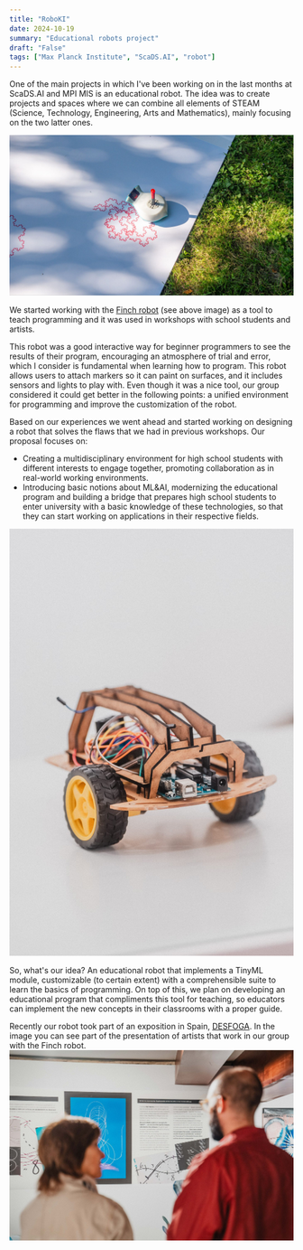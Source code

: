```yaml
---
title: "RoboKI"
date: 2024-10-19
summary: "Educational robots project"
draft: "False"
tags: ["Max Planck Institute", "ScaDS.AI", "robot"]
---
```


One of the main projects in which I've been working on in the last months at ScaDS.AI and MPI MIS is an educational robot. The idea was to create projects and spaces where we can combine all elements of STEAM (Science, Technology, Engineering, Arts and Mathematics), mainly focusing on the two latter ones.

<img class="thumbnail" src="images/robot_grass.jpeg">

We started working with the <a href="https://www.birdbraintechnologies.com/products/finch-robot-2-0/">Finch robot</a> (see above image) as a tool to teach programming and it was used in workshops with school students and artists.

This robot was a good interactive way for beginner programmers to see the results of their program, encouraging an atmosphere of trial and error, which I consider is fundamental when learning how to program. This robot allows users to attach markers so it can paint on surfaces, and it includes sensors and lights to play with. Even though it was a nice tool, our group considered it could get better in the following points: a unified environment for programming and improve the customization of the robot. 
<!--If you're interested in reading in more detail about our experience, you can look at these papers we wrote about it -->

Based on our experiences we went ahead and started working on designing a robot that solves the flaws that we had in previous workshops. Our proposal focuses on:
- Creating a multidisciplinary environment for high school students with different interests to engage together, promoting collaboration as in real-world working environments.
- Introducing basic notions about ML&AI, modernizing the educational program and building a bridge that prepares high school students to enter university with a basic knowledge of these technologies, so that they can start working on applications in their respective fields.

<img class="thumbnail" src="images/prototype.jpeg">

So, what's our idea? An educational robot that implements a TinyML module, customizable (to certain extent) with a comprehensible suite to learn the basics of programming. On top of this, we plan on developing an educational program that compliments this tool for teaching, so educators can implement the new concepts in their classrooms with a proper guide. 

Recently our robot took part of an exposition in Spain, <a href="https://desfoga.eu/">DESFOGA</a>. In the image you can see part of the presentation of artists that work in our group with the Finch robot.
<img class="thumbnail" src="images/desfoga.jpeg">